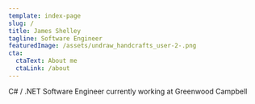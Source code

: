 ```yaml
---
template: index-page
slug: /
title: James Shelley
tagline: Software Engineer
featuredImage: /assets/undraw_handcrafts_user-2-.png
cta:
  ctaText: About me
  ctaLink: /about
---
```

C# / .NET Software Engineer currently working at Greenwood Campbell